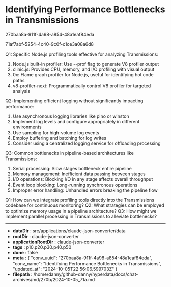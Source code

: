 # Identifying Performance Bottlenecks in Transmissions

270baa8a-911f-4a98-a854-48a1eaf84eda

71af7abf-5254-4c40-9c0f-c1ce3a08a6d8

 Q1: Specific Node.js profiling tools effective for analyzing Transmissions:

1. Node.js built-in profiler: Use --prof flag to generate V8 profiler output
2. clinic.js: Provides CPU, memory, and I/O profiling with visual output
3. 0x: Flame graph profiler for Node.js, useful for identifying hot code paths
4. v8-profiler-next: Programmatically control V8 profiler for targeted analysis

Q2: Implementing efficient logging without significantly impacting performance:

1. Use asynchronous logging libraries like pino or winston
2. Implement log levels and configure appropriately in different environments
3. Use sampling for high-volume log events
4. Employ buffering and batching for log writes
5. Consider using a centralized logging service for offloading processing

Q3: Common bottlenecks in pipeline-based architectures like Transmissions:

1. Serial processing: Slow stages bottleneck entire pipeline
2. Memory management: Inefficient data passing between stages
3. I/O operations: Blocking I/O in any stage affects overall throughput
4. Event loop blocking: Long-running synchronous operations
5. Improper error handling: Unhandled errors breaking the pipeline flow

Q1: How can we integrate profiling tools directly into the Transmissions codebase for continuous monitoring?
Q2: What strategies can be employed to optimize memory usage in a pipeline architecture?
Q3: How might we implement parallel processing in Transmissions to alleviate bottlenecks?

---

* **dataDir** : src/applications/claude-json-converter/data
* **rootDir** : claude-json-converter
* **applicationRootDir** : claude-json-converter
* **tags** : p10.p20.p30.p40.p50
* **done** : false
* **meta** : {
  "conv_uuid": "270baa8a-911f-4a98-a854-48a1eaf84eda",
  "conv_name": "Identifying Performance Bottlenecks in Transmissions",
  "updated_at": "2024-10-05T22:56:06.599703Z"
}
* **filepath** : /home/danny/github-danny/hyperdata/docs/chat-archives/md/270b/2024-10-05_71a.md
